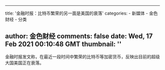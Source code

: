 
---
title: '金融时报：比特币繁荣的另一面是美国的衰落'
categories: 
    - 新媒体
    - 金色财经
    - 分类

author: 金色财经
comments: false
date: Wed, 17 Feb 2021 00:10:48 GMT
thumbnail: ''
---

<div>   
金融时报发文称，在最近一段时间中繁荣的比特币等加密货币，反映出目前的超级大国美国正在衰落。  
</div>
            